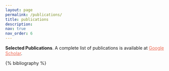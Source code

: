 ```yaml
---
layout: page
permalink: /publications/
title: publications
description: 
nav: true
nav_order: 6
---
```


**Selected Publications**. A complete list of publications is available at <a href='https://scholar.google.com/citations?user=f811MKIAAAAJ&hl=en' style="color:#EE6A54;" >Google Scholar</a>.

<!-- _pages/publications.md -->
<div class="publications">

{% bibliography %}

</div>
